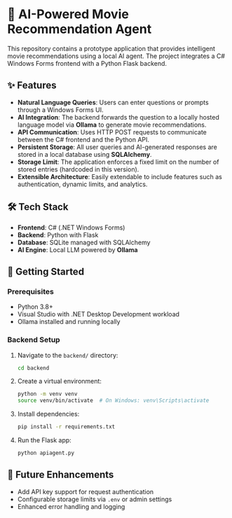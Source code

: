 # 🧠 AI-Powered Movie Recommendation Agent

This repository contains a prototype application that provides intelligent movie recommendations using a local AI agent. The project integrates a C# Windows Forms frontend with a Python Flask backend.

## ✨ Features

* **Natural Language Queries**: Users can enter questions or prompts through a Windows Forms UI.
* **AI Integration**: The backend forwards the question to a locally hosted language model via **Ollama** to generate movie recommendations.
* **API Communication**: Uses HTTP POST requests to communicate between the C# frontend and the Python API.
* **Persistent Storage**: All user queries and AI-generated responses are stored in a local database using **SQLAlchemy**.
* **Storage Limit**: The application enforces a fixed limit on the number of stored entries (hardcoded in this version).
* **Extensible Architecture**: Easily extendable to include features such as authentication, dynamic limits, and analytics.

## 🛠️ Tech Stack

* **Frontend**: C# (.NET Windows Forms)
* **Backend**: Python with Flask
* **Database**: SQLite managed with SQLAlchemy
* **AI Engine**: Local LLM powered by **Ollama**

## 🚀 Getting Started

### Prerequisites

* Python 3.8+
* Visual Studio with .NET Desktop Development workload
* Ollama installed and running locally

### Backend Setup

1. Navigate to the `backend/` directory:

   ```bash
   cd backend
   ```
2. Create a virtual environment:

   ```bash
   python -m venv venv
   source venv/bin/activate  # On Windows: venv\Scripts\activate
   ```
3. Install dependencies:

   ```bash
   pip install -r requirements.txt
   ```
4. Run the Flask app:

   ```bash
   python apiagent.py
   ```
<!--
### Frontend Setup

1. Open the `MovieRecommenderApp.sln` solution in Visual Studio.
2. Build and run the application.
3. Enter your query and click submit to receive a movie recommendation.
-->
## 🔐 Future Enhancements

* Add API key support for request authentication
* Configurable storage limits via `.env` or admin settings
* Enhanced error handling and logging
<!--
* Dockerized deployment for full-stack portability

## 📝 License

This project is open source and available under the [MIT License](LICENSE).

---

Feel free to contribute by opening issues or submitting pull requests!
-->
